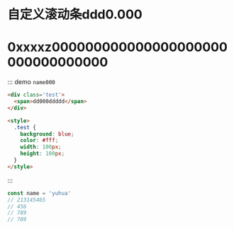 # 自定义滚动条ddd0.000

# 0xxxxz000000000000000000000000000000000

::: demo `name000`
```html
<div class='test'>
  <span>dd000ddddd</span>
</div>

<style>
  .test {
    background: blue;
    color: #fff;
    width: 100px;
    height: 100px;
  }
</style>
```
:::

```js
const name = 'yuhua'
// 213145465
// 456
// 789
// 789
```
